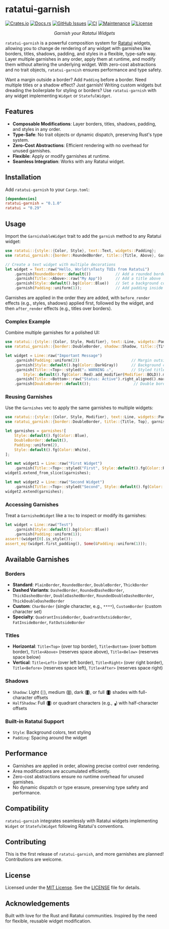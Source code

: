 # ratatui-garnish

[![Crates.io](https://img.shields.io/crates/v/ratatui-garnish.svg)](https://crates.io/crates/ratatui-garnish)
[![Docs.rs](https://docs.rs/ratatui-garnish/badge.svg)](https://docs.rs/ratatui-garnish)
[![GitHub Issues](https://img.shields.io/github/issues/franklaranja/ratatui-garnish)](https://github.com/franklaranja/ratatui-garnish/issues)
[![CI](https://github.com/franklaranja/ratatui-garnish/actions/workflows/ci.yml/badge.svg)](https://github.com/franklaranja/ratatui-garnish/actions/workflows/ci.yml)
[![Maintenance](https://img.shields.io/badge/maintenance-actively%20developed-brightgreen.svg)](https://github.com/franklaranja/ratatui-garnish)
[![License](https://img.shields.io/badge/license-MIT-blue.svg)](LICENSE)

<div align="center">

*Garnish your Ratatui Widgets*

</div>

`ratatui-garnish` is a powerful composition system for [Ratatui](https://ratatui.rs) widgets,
allowing you to change de rendering of any widget with garnishes like borders, titles, shadows,
padding, and styles in a flexible, type-safe way. Layer multiple
garnishes in any order, apply them at runtime, and modify them
without altering the underlying widget. With zero-cost abstractions
and no trait objects, `ratatui-garnish` ensures performance
and type safety.

Want a margin outside a border? Add `Padding` before a border. Need
multiple titles or a shadow effect? Just garnish! Writing custom
widgets but dreading the boilerplate for styling or borders?
Use `ratatui-garnish` with any widget implementing
`Widget` or `StatefulWidget`.

## Features

- **Composable Modifications**: Layer borders, titles, shadows, padding,
  and styles in any order.
- **Type-Safe**: No trait objects or dynamic dispatch, preserving
  Rust's type system.
- **Zero-Cost Abstractions**: Efficient rendering with no overhead
  for unused garnishes.
- **Flexible**: Apply or modify garnishes at runtime.
- **Seamless Integration**: Works with any Ratatui widget.

## Installation

Add `ratatui-garnish` to your `Cargo.toml`:

```toml
[dependencies]
ratatui-garnish = "0.1.0"
ratatui = "0.29"
```

## Usage

Import the `GarnishableWidget` trait to add the `garnish` method to
any Ratatui widget:

```rust
use ratatui::{style::{Color, Style}, text::Text, widgets::Padding};
use ratatui_garnish::{border::RoundedBorder, title::{Title, Above}, GarnishableWidget};

// Create a text widget with multiple decorations
let widget = Text::raw("Hello, World!\nTasty TUIs from Ratatui")
    .garnish(RoundedBorder::default())           // Add a rounded border
    .garnish(Title::<Above>::raw("My App"))      // Add a title above
    .garnish(Style::default().bg(Color::Blue))   // Set a background color
    .garnish(Padding::uniform(1));               // Add padding inside
```

Garnishes are applied in the order they are added, with `before_render`
effects (e.g., styles, shadows) applied first, followed by the widget,
and then `after_render` effects (e.g., titles over borders).

### Complex Example

Combine multiple garnishes for a polished UI:

```rust
use ratatui::{style::{Color, Style, Modifier}, text::Line, widgets::Padding};
use ratatui_garnish::{border::DoubleBorder, shadow::Shadow, title::{Title, Top, Bottom}, GarnishableWidget};

let widget = Line::raw("Important Message")
    .garnish(Padding::uniform(2))                       // Margin outside
    .garnish(Style::default().bg(Color::DarkGray))      // Background color
    .garnish(Title::<Top>::styled("⚠ WARNING ⚠",        // Styled title
        Style::default().fg(Color::Red).add_modifier(Modifier::BOLD)).margin(1))
    .garnish(Title::<Bottom>::raw("Status: Active").right_aligned().margin(1))
    .garnish(DoubleBorder::default());                   // Double border
```


### Reusing Garnishes

Use the `Garnishes` vec to apply the same garnishes to multiple widgets:

```rust
use ratatui::{style::{Color, Style, Modifier}, text::Line, widgets::Padding};
use ratatui_garnish::{border::DoubleBorder, title::{Title, Top}, garnishes, GarnishableWidget};

let garnishes = garnishes![
    Style::default().fg(Color::Blue),
    DoubleBorder::default(),
    Padding::uniform(2),
    Style::default().fg(Color::White),
];

let mut widget1 = Line::raw("First Widget")
    .garnish(Title::<Top>::styled("First", Style::default().fg(Color::Red).add_modifier(Modifier::BOLD)).margin(1));
widget1.extend_from_slice(&garnishes);

let mut widget2 = Line::raw("Second Widget")
    .garnish(Title::<Top>::styled("Second", Style::default().fg(Color::Green).add_modifier(Modifier::BOLD)).margin(1));
widget2.extend(garnishes);
```

### Accessing Garnishes

Treat a `GarnishedWidget` like a `Vec` to inspect or modify its garnishes:

```rust
let widget = Line::raw("Test")
    .garnish(Style::default().bg(Color::Blue))
    .garnish(Padding::uniform(1));
assert!(widget[0].is_style());
assert_eq!(widget.first_padding(), Some(&Padding::uniform(1)));
```

## Available Garnishes

### Borders
- **Standard**: `PlainBorder`, `RoundedBorder`, `DoubleBorder`, `ThickBorder`
- **Dashed Variants**: `DashedBorder`, `RoundedDashedBorder`, `ThickDashedBorder`, `DoubleDashedBorder`, `RoundedDoubleDashedBorder`, `ThickDoubleDashedBorder`
- **Custom**: `CharBorder` (single character, e.g., `****`), `CustomBorder` (custom character set)
- **Specialty**: `QuadrantInsideBorder`, `QuadrantOutsideBorder`, `FatInsideBorder`, `FatOutsideBorder`

### Titles
- **Horizontal**: `Title<Top>` (over top border), `Title<Bottom>` (over bottom border),
  `Title<Above>` (reserves space above), `Title<Below>` (reserves space below)
- **Vertical**: `Title<Left>` (over left border), `Title<Right>` (over right border),
  `Title<Before>` (reserves space left), `Title<After>` (reserves space right)

### Shadows
- `Shadow`: Light (`░`), medium (`▒`), dark (`▓`), or full (`█`) shades with full-character offsets
- `HalfShadow`: Full (`█`) or quadrant characters (e.g., `▗`) with half-character offsets

### Built-in Ratatui Support
- `Style`: Background colors, text styling
- `Padding`: Spacing around the widget

## Performance

- Garnishes are applied in order, allowing precise control over rendering.
- Area modifications are accumulated efficiently.
- Zero-cost abstractions ensure no runtime overhead for unused garnishes.
- No dynamic dispatch or type erasure, preserving type safety and performance.

## Compatibility

`ratatui-garnish` integrates seamlessly with Ratatui widgets implementing
`Widget` or `StatefulWidget` following Ratatui's conventions.

## Contributing

This is the first release of `ratatui-garnish`, and more garnishes are
planned! Contributions are welcome.

## License

Licensed under the [MIT License](LICENSE). See the [LICENSE](https://github.com/username/ratatui-garnish/blob/main/LICENSE) file for details.

## Acknowledgements

Built with love for the Rust and Ratatui communities. Inspired by the
need for flexible, reusable widget modification.
